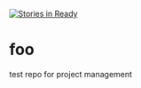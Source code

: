 [![Stories in Ready](https://badge.waffle.io/trevorchunestudy/foo.png?label=ready&title=Ready)](https://waffle.io/trevorchunestudy/foo)
# foo
test repo for project management
